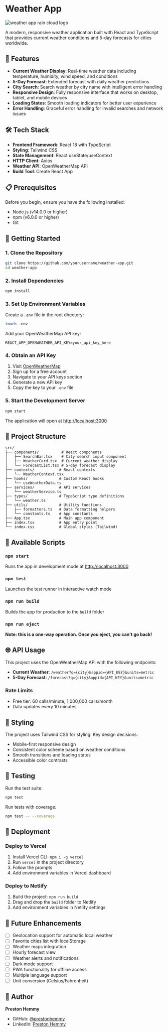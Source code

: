 # Weather App

![weather app rain cloud logo](public/logo.png)

A modern, responsive weather application built with React and TypeScript that provides current weather conditions and 5-day forecasts for cities worldwide.

## 🌟 Features

- **Current Weather Display**: Real-time weather data including temperature, humidity, wind speed, and conditions
- **5-Day Forecast**: Extended forecast with daily weather predictions
- **City Search**: Search weather by city name with intelligent error handling
- **Responsive Design**: Fully responsive interface that works on desktop, tablet, and mobile devices
- **Loading States**: Smooth loading indicators for better user experience
- **Error Handling**: Graceful error handling for invalid searches and network issues

## 🛠️ Tech Stack

- **Frontend Framework**: React 18 with TypeScript
- **Styling**: Tailwind CSS
- **State Management**: React useState/useContext
- **HTTP Client**: Axios
- **Weather API**: OpenWeatherMap API
- **Build Tool**: Create React App

## 📋 Prerequisites

Before you begin, ensure you have the following installed:
- Node.js (v14.0.0 or higher)
- npm (v6.0.0 or higher)
- Git

## 🚀 Getting Started

### 1. Clone the Repository

```bash
git clone https://github.com/yourusername/weather-app.git
cd weather-app
```

### 2. Install Dependencies

```bash
npm install
```

### 3. Set Up Environment Variables

Create a `.env` file in the root directory:

```bash
touch .env
```

Add your OpenWeatherMap API key:

```env
REACT_APP_OPENWEATHER_API_KEY=your_api_key_here
```

### 4. Obtain an API Key

1. Visit [OpenWeatherMap](https://openweathermap.org/api)
2. Sign up for a free account
3. Navigate to your API keys section
4. Generate a new API key
5. Copy the key to your `.env` file

### 5. Start the Development Server

```bash
npm start
```

The application will open at [http://localhost:3000](http://localhost:3000)

## 📁 Project Structure

```
src/
├── components/          # React components
│   ├── SearchBar.tsx    # City search input component
│   ├── WeatherCard.tsx  # Current weather display
│   └── ForecastList.tsx # 5-day forecast display
├── contexts/           # React contexts
│   └── WeatherContext.tsx
├── hooks/              # Custom React hooks
│   └── useWeatherData.ts
├── services/           # API services
│   └── weatherService.ts
├── types/              # TypeScript type definitions
│   └── weather.ts
├── utils/              # Utility functions
│   ├── formatters.ts   # Data formatting helpers
│   └── constants.ts    # App constants
├── App.tsx             # Main app component
├── index.tsx           # App entry point
└── index.css           # Global styles (Tailwind)
```

## 🔧 Available Scripts

### `npm start`
Runs the app in development mode at [http://localhost:3000](http://localhost:3000)

### `npm test`
Launches the test runner in interactive watch mode

### `npm run build`
Builds the app for production to the `build` folder

### `npm run eject`
**Note: this is a one-way operation. Once you eject, you can't go back!**

## 🌐 API Usage

This project uses the OpenWeatherMap API with the following endpoints:

- **Current Weather**: `/weather?q={city}&appid={API_KEY}&units=metric`
- **5-Day Forecast**: `/forecast?q={city}&appid={API_KEY}&units=metric`

### Rate Limits
- Free tier: 60 calls/minute, 1,000,000 calls/month
- Data updates every 10 minutes

## 🎨 Styling

The project uses Tailwind CSS for styling. Key design decisions:
- Mobile-first responsive design
- Consistent color scheme based on weather conditions
- Smooth transitions and loading states
- Accessible color contrasts

## 🧪 Testing

Run the test suite:

```bash
npm test
```

Run tests with coverage:

```bash
npm test -- --coverage
```

## 🚢 Deployment

### Deploy to Vercel

1. Install Vercel CLI: `npm i -g vercel`
2. Run `vercel` in the project directory
3. Follow the prompts
4. Add environment variables in Vercel dashboard

### Deploy to Netlify

1. Build the project: `npm run build`
2. Drag and drop the `build` folder to Netlify
3. Add environment variables in Netlify settings

## 🔮 Future Enhancements

- [ ] Geolocation support for automatic local weather
- [ ] Favorite cities list with localStorage
- [ ] Weather maps integration
- [ ] Hourly forecast view
- [ ] Weather alerts and notifications
- [ ] Dark mode support
- [ ] PWA functionality for offline access
- [ ] Multiple language support
- [ ] Unit conversion (Celsius/Fahrenheit)

## 👤 Author

**Preston Hemmy**
- GitHub: [@prestonhemmy](https://github.com/prestonhemmy)
- LinkedIn: [Preston Hemmy](https://linkedin.com/in/prestonhemmy)
